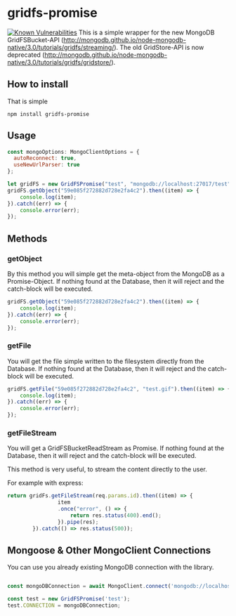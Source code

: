 # gridfs-promise
[![Known Vulnerabilities](https://snyk.io/test/github/larsdecker/gridfs-promise/badge.svg?targetFile=package.json)](https://snyk.io/test/github/larsdecker/gridfs-promise?targetFile=package.json)
This is a simple wrapper for the new MongoDB GridFSBucket-API (http://mongodb.github.io/node-mongodb-native/3.0/tutorials/gridfs/streaming/).
The old GridStore-API is now deprecated (http://mongodb.github.io/node-mongodb-native/3.0/tutorials/gridfs/gridstore/).

## How to install

That is simple

`npm install gridfs-promise`

## Usage

```js
const mongoOptions: MongoClientOptions = {
  autoReconnect: true,
  useNewUrlParser: true
};

let gridFS = new GridFSPromise("test", "mongodb://localhost:27017/test", mongoOptions, __dirname, "attachments");
gridFS.getObject("59e085f272882d728e2fa4c2").then((item) => {
    console.log(item);
}).catch((err) => {
    console.error(err);
});

```


## Methods

### getObject

By this method you will simple get the meta-object from the MongoDB as a Promise-Object.
If nothing found at the Database, then it will reject and the catch-block will be executed.

```js
gridFS.getObject("59e085f272882d728e2fa4c2").then((item) => {
    console.log(item);
}).catch((err) => {
    console.error(err);
});
```

### getFile

You will get the file simple written to the filesystem directly from the Database.
If nothing found at the Database, then it will reject and the catch-block will be executed.

```js
gridFS.getFile("59e085f272882d728e2fa4c2", "test.gif").then((item) => {
    console.log(item);
}).catch((err) => {
    console.error(err);
});
```

### getFileStream

You will get a GridFSBucketReadStream as Promise.
If nothing found at the Database, then it will reject and the catch-block will be executed.

This method is very useful, to stream the content directly to the user.

For example with express:
```js
return gridFs.getFileStream(req.params.id).then((item) => {
                item
                .once("error", () => {
                    return res.status(400).end();
                }).pipe(res);
        }).catch(() => res.status(500));
```


## Mongoose & Other MongoClient Connections

You can use you already existing MongoDB connection with the library. 

```typescript

const mongoDBConnection = await MongoClient.connect('mongodb://localhost:27017');

const test = new GridFSPromise('test');
test.CONNECTION = mongoDBConnection;


```


